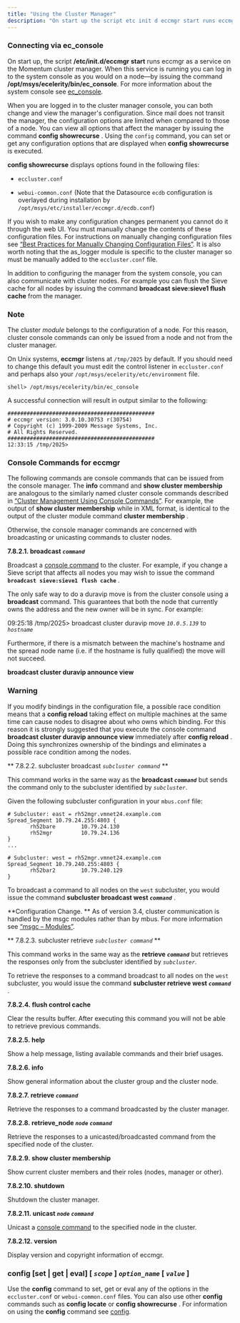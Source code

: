 ```yaml
---
title: "Using the Cluster Manager"
description: "On start up the script etc init d eccmgr start runs eccmgr as a service on the Momentum cluster manager When this service is running you can log in to the system console as you would on a node by issuing the command opt msys ecelerity bin ec console For..."
---
```


### <a name="idp4079680"></a> Connecting via ec_console

On start up, the script **/etc/init.d/eccmgr start**       runs eccmgr as a service on the Momentum cluster manager. When this service is running you can log in to the system console as you would on a node—by issuing the command **/opt/msys/ecelerity/bin/ec_console**. For more information about the system console see [ec_console](/momentum/3/3-reference/operations-console).

When you are logged in to the cluster manager console, you can both change and view the manager's configuration. Since mail does not transit the manager, the configuration options are limited when compared to those of a node. You can view all options that affect the manager by issuing the command **config showrecurse** . Using the `config` command, you can set or get any configuration options that are displayed when **config showrecurse**             is executed.

**config showrecurse**             displays options found in the following files:

*   `eccluster.conf`

*   `webui-common.conf` (Note that the Datasource `ecdb` configuration is overlayed during installation by `/opt/msys/etc/installer/eccmgr.d/ecdb.conf`)

If you wish to make any configuration changes permanent you cannot do it through the web UI. You must manually change the contents of these configuration files. For instructions on manually changing configuration files see [“Best Practices for Manually Changing Configuration Files”](/momentum/3/3-reference/conf-manual-changes). It is also worth noting that the as_logger module is specific to the cluster manager so must be manually added to the `eccluster.conf` file.

In addition to configuring the manager from the system console, you can also communicate with cluster nodes. For example you can flush the Sieve cache for all nodes by issuing the command **broadcast sieve:sieve1 flush cache**                          from the manager.

### Note

The cluster *module* belongs to the configuration of a node. For this reason, cluster console commands can only be issued from a node and not from the cluster manager.

On Unix systems, **eccmgr** listens at `/tmp/2025` by default. If you should need to change this default you must edit the control listener in `eccluster.conf` and perhaps also your `/opt/msys/ecelerity/etc/environment` file.

`shell> /opt/msys/ecelerity/bin/ec_console`

A successful connection will result in output similar to the following:

```
##############################################
# eccmgr version: 3.0.10.30753 r(30754)
# Copyright (c) 1999-2009 Message Systems, Inc.
# All Rights Reserved.
##############################################
12:33:15 /tmp/2025>
```

### <a name="cluster.config.operations.eccmgr.console"></a> Console Commands for eccmgr

The following commands are console commands that can be issued from the console manager. The **info** command and **show cluster membership**                    are analogous to the similarly named cluster console commands described in [“Cluster Management Using Console Commands”](/momentum/3/3-reference/3-reference-cluster-config-replication#cluster.logging.console). For example, the output of **show cluster membership**                    while in XML format, is identical to the output of the cluster module command **cluster membership** .

Otherwise, the console manager commands are concerned with broadcasting or unicasting commands to cluster nodes.

**<a name="cluster.config.operations.eccmgr.console.broadcast"></a> 7.8.2.1. broadcast *`command`***

Broadcast a [console command](/momentum/3/3-reference/3-reference-operations-console-commands) to the cluster. For example, if you change a Sieve script that affects all nodes you may wish to issue the command **`broadcast sieve:sieve1 flush cache`**                          .

The only safe way to do a duravip move is from the cluster console using a **broadcast** command. This guarantees that both the node that currently owns the address and the new owner will be in sync. For example:

09:25:18 /tmp/2025> broadcast cluster duravip move *`10.0.5.139`* to *`hostname`*

Furthermore, if there is a mismatch between the machine's hostname and the spread node name (i.e. if the hostname is fully qualified) the move will not succeed.

**<a name="idp4113632"></a> broadcast cluster duravip announce view**
### Warning

If you modify bindings in the configuration file, a possible race condition means that a **config reload**        taking effect on multiple machines at the same time can cause nodes to disagree about who owns which binding. For this reason it is strongly suggested that you execute the console command **broadcast cluster duravip announce view**                               immediately after **config reload** . Doing this synchronizes ownership of the bindings and eliminates a possible race condition among the nodes.

**<a name="idp4116800"></a> 7.8.2.2. subcluster broadcast *`subcluster command`*         **

This command works in the same way as the **broadcast *`command`***             but sends the command only to the subcluster identified by *`subcluster`*.

Given the following subcluster configuration in your `mbus.conf` file:

```
# Subcluster: east = rh52mgr.vmnet24.example.com
Spread_Segment 10.79.24.255:4803 {
       rh52bare        10.79.24.130
       rh52mgr         10.79.24.136
}
...

# Subcluster: west = rh52mgr.vmnet24.example.com
Spread_Segment 10.79.240.255:4803 {
       rh52bar2        10.79.240.129
}
```

To broadcast a command to all nodes on the `west` subcluster, you would issue the command **subcluster broadcast west *`command`***                           .

**Configuration Change. ** As of version 3.4, cluster communication is handled by the msgc modules rather than by mbus. For more information see [“msgc – Modules”](/momentum/3/3-reference/3-reference-modules-msgc).

**<a name="idp4126096"></a> 7.8.2.3. subcluster retrieve *`subcluster command`*         **

This command works in the same way as the **retrieve *`command`***             but retrieves the responses only from the subcluster identified by *`subcluster`*.

To retrieve the responses to a command broadcast to all nodes on the `west` subcluster, you would issue the command **subcluster retrieve west *`command`***                          .

**<a name="idp4130976"></a> 7.8.2.4. flush control cache**

Clear the results buffer. After executing this command you will not be able to retrieve previous commands.

**<a name="idp4132688"></a> 7.8.2.5. help**

Show a help message, listing available commands and their brief usages.

**<a name="idp4134368"></a> 7.8.2.6. info**

Show general information about the cluster group and the cluster node.

**<a name="idp4136048"></a> 7.8.2.7. retrieve *`command`***

Retrieve the responses to a command broadcasted by the cluster manager.

**<a name="idp4138016"></a> 7.8.2.8. retrieve_node *`node`* *`command`***

Retrieve the responses to a unicasted/broadcasted command from the specified node of the cluster.

**<a name="idp4140432"></a> 7.8.2.9. show cluster membership**

Show current cluster members and their roles (nodes, manager or other).

**<a name="idp4142112"></a> 7.8.2.10. shutdown**

Shutdown the cluster manager.

**<a name="idp4143744"></a> 7.8.2.11. unicast *`node`* *`command`***

Unicast a [console command](/momentum/3/3-reference/3-reference-operations-console-commands) to the specified node in the cluster.

**<a name="idp4146816"></a> 7.8.2.12. version**

Display version and copyright information of eccmgr.

### <a name="idp4148592"></a> config [set | get | eval] [ *`scope`* ] *`option_name`* [ *`value`* ]

Use the **config** command to set, get or eval any of the options in the `eccluster.conf` or `webui-common.conf` files. You can also use other **config** commands such as **config locate**        or **config showrecurse** . For information on using the **config** command see [config](/momentum/3/3-reference/3-reference-console-commands-config).
